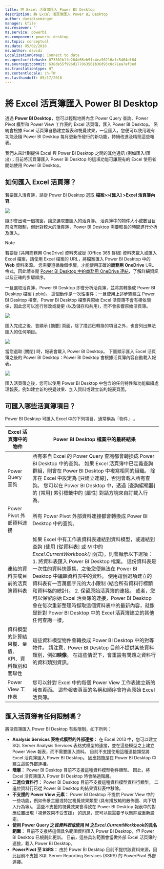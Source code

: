 ```yaml
---
title: 將 Excel 活頁簿匯入 Power BI Desktop
description: 將 Excel 活頁簿匯入 Power BI Desktop
author: davidiseminger
manager: kfile
ms.reviewer: ''
ms.service: powerbi
ms.component: powerbi-desktop
ms.topic: conceptual
ms.date: 05/02/2018
ms.author: davidi
LocalizationGroup: Connect to data
ms.openlocfilehash: 073301b1fe204d66eb91c4ea50216afc5464df64
ms.sourcegitcommit: 638de55f996d177063561b36d95c8c71ea7af3ed
ms.translationtype: HT
ms.contentlocale: zh-TW
ms.lasthandoff: 05/17/2018
---
```

# <a name="import-excel-workbooks-into-power-bi-desktop"></a>將 Excel 活頁簿匯入 Power BI Desktop
透過 **Power BI Desktop**，您可以輕鬆地將內含 Power Query 查詢、Power Pivot 模型和 Power View 工作表的 Excel 活頁簿，匯入 Power BI Desktop。 系統會根據 Excel 活頁簿自動建立報表和視覺效果，一旦匯入，您便可以使用現有功能及隨 Power BI Desktop 每月更新所發行的新功能，持續改進及精簡這些報表。

我們未來計劃提供 Excel 與 Power BI Desktop 之間的其他通訊 (例如匯入/匯出)；目前將活頁簿匯入 Power BI Desktop 的這項功能可讓現有的 Excel 使用者開始使用 Power BI Desktop。

## <a name="how-do-i-import-an-excel-workbook"></a>如何匯入 Excel 活頁簿？
若要匯入活頁簿，請從 Power BI Desktop 選取 **檔案\>>[匯入] \>Excel 活頁簿內容**.

![](media/desktop-import-excel-workbooks/importexceltopbi_1.png)

隨即會出現一個視窗，讓您選取要匯入的活頁簿。 活頁簿中的物件大小或數目目前沒有限制，但針對較大的活頁簿，Power BI Desktop 需要較長的時間進行分析及匯入。

> [!NOTE]
> 若要從 [共用商務用 OneDrive] 資料夾或從 [Office 365 群組] 資料夾載入或匯入 Excel 檔案，請使用 Excel 檔案的 URL，將檔案匯入 Power BI Desktop 中的 **Web** 資料來源。 您需要遵循幾個步驟，才能使用正確的**商務用 OneDrive** URL 格式，因此請查閱 [Power BI Desktop 中的商務用 OneDrive 連結](desktop-use-onedrive-business-links.md)，了解詳細資訊以及正確的步驟順序。
> 
> 

一旦選取活頁簿，Power BI Desktop 即會分析活頁簿，並將其轉換成 Power BI Desktop 檔案 (.pbix)。 這個動作是一次性事件；一旦使用上述步驟建立 Power BI Desktop 檔案，Power BI Desktop 檔案與原始 Excel 活頁簿不會有相依關係，因此您可以進行修改或變更 (以及儲存和共用)，而不會影響原始活頁簿。

![](media/desktop-import-excel-workbooks/importexceltopbi_2.png)

匯入完成之後，會顯示 [摘要]  頁面，除了描述已轉換的項目之外，也會列出無法匯入的任何項目。

![](media/desktop-import-excel-workbooks/importexceltopbi_3.png)

當您選取 [關閉] 時，報表會載入 Power BI Desktop。 下圖顯示匯入 Excel 活頁簿之後的 Power BI Desktop：Power BI Desktop 會根據活頁簿內容自動載入報表。

![](media/desktop-import-excel-workbooks/importexceltopbi_4.png)

匯入活頁簿之後，您可以使用 Power BI Desktop 中包含的任何特性和功能繼續處理報表，例如建立新的視覺效果、加入資料或建立新的報表頁面。

## <a name="which-workbook-elements-are-imported"></a>可匯入哪些活頁簿項目？
Power BI Desktop 可匯入 Excel 中的下列項目，通常稱為「物件」 。

| Excel 活頁簿中的物件 | Power BI Desktop 檔案中的最終結果 |
| --- | --- |
| Power Query 查詢 |所有來自 Excel 的 Power Query 查詢都會轉換成 Power BI Desktop 中的查詢。 如果 Excel 活頁簿中已定義查詢群組，則會在 Power BI Desktop 中複寫相同的組織。 除非在 Excel 中設定為 [只建立連線]，否則會載入所有查詢。 您可以在 Power BI Desktop 中，透過 [查詢編輯器]  的 [常用]  索引標籤中的 [屬性]  對話方塊來自訂載入行為。 |
| Power Pivot 外部資料連接 |所有 Power Pivot 外部資料連接都會轉換成 Power BI Desktop 中的查詢。 |
| 連結的資料表或目前的活頁簿資料表 |如果 Excel 中有工作表資料表連結到資料模型，或連結到查詢 (使用 [從資料表] 或 M 中的 *Excel.CurrentWorkbook()* 函式)，則會顯示以下選項：1. 將資料表匯入 Power BI Desktop 檔案。 這份資料表是一次性的資料快照集，之後您便無法在 Power BI Desktop 中編輯資料表中的資料。 使用這個選項建立的資料表有一百萬個字元的大小限制 (結合所有資料行標頭和資料格的總計)。 2. 保留原始活頁簿的連接。 或者，您可以保留原始 Excel 活頁簿的連接，Power BI Desktop 會在每次重新整理時擷取這個資料表中的最新內容，就像是針對 Power BI Desktop 中的 Excel 活頁簿建立的其他任何查詢一樣。 |
| 資料模型的計算結果欄、量值、KPI、資料類別和關聯性 |這些資料模型物件會轉換成 Power BI Desktop 中的對等物件。 請注意，Power BI Desktop 目前不提供某些資料類別，例如**映像**。 在這些情況下，會重設有問題之資料行的資料類別資訊。 |
| Power View 工作表 |您可以針對 Excel 中的每個 Power View 工作表建立新的報表頁面。 這些報表頁面的名稱和順序會符合原始 Excel 活頁簿。 |

## <a name="are-there-any-limitations-to-importing-a-workbook"></a>匯入活頁簿有任何限制嗎？
將活頁簿匯入 Power BI Desktop 有些限制，如下所列：

* **Analysis Services 表格式模型的外部連接：** 在 Excel 2013 中，您可以建立 SQL Server Analysis Services 表格式模型的連接，並在這些模型之上建立 Power View 報表，而不需要匯入資料。 目前不支援使用這種連接類型將 Excel 活頁簿匯入 Power BI Desktop。 因應措施是在 Power BI Desktop 中建立這些外部連接。
* **階層：** Power BI Desktop 目前不支援這種資料模型物件類型。 因此，將 Excel 活頁簿匯入 Power BI Desktop 時會略過階層。
* **二進位資料行：** Power BI Desktop 目前不支援這種資料模型資料行類型。 二進位資料行已從 Power BI Desktop 的結果資料表中移除。
* **不支援的 Power View 元素：** Power BI Desktop 不提供 Power View 中的一些功能，例如佈景主題或特定視覺效果類型 (具有播放軸的散佈圖、向下切入行為等)。 這些不支援的視覺效果會導致在 Power BI Desktop 報表中的對應位置出現「視覺效果不受支援」  的訊息，您可以視需要予以刪除或重新設定。
* **使用 Power Query 之*****從資料表*****或使用 M 之*****Excel.CurrentWorkbook*****的具名範圍：** 目前不支援將這個具名範圍資料匯入 Power BI Desktop，但 Power BI Desktop 已規劃此更新。 目前，這些具名範圍會當做外部 Excel 活頁簿的連接，載入 Power BI Desktop。
* **PowerPivot 至 SSRS：** 由於 Power BI Desktop 目前不提供該資料來源，因此目前不支援 SQL Server Reporting Services (SSRS) 的 PowerPivot 外部連接。

